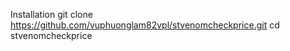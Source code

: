 Installation
git clone https://github.com/vuphuonglam82vpl/stvenomcheckprice.git
cd stvenomcheckprice
